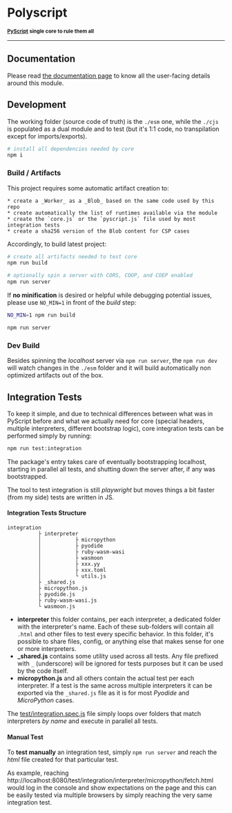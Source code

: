 # Polyscript

<sup>**[PyScript](https://github.com/pyscript/pyscript) single core to rule them all**</sup>

---

## Documentation

Please read [the documentation page](./docs/README.md) to know all the user-facing details around this module.

## Development

The working folder (source code of truth) is the `./esm` one, while the `./cjs` is populated as a dual module and to test (but it's 1:1 code, no transpilation except for imports/exports).

```sh
# install all dependencies needed by core
npm i
```

### Build / Artifacts

This project requires some automatic artifact creation to:

    * create a _Worker_ as a _Blob_ based on the same code used by this repo
    * create automatically the list of runtimes available via the module
    * create the `core.js` or the `pyscript.js` file used by most integration tests
    * create a sha256 version of the Blob content for CSP cases

Accordingly, to build latest project:

```sh
# create all artifacts needed to test core
npm run build

# optionally spin a server with CORS, COOP, and COEP enabled
npm run server
```

If **no minification** is desired or helpful while debugging potential issues, please use `NO_MIN=1` in front of the _build_ step:

```sh
NO_MIN=1 npm run build

npm run server
```

### Dev Build

Besides spinning the _localhost_ server via `npm run server`, the `npm run dev` will watch changes in the `./esm` folder and it will build automatically non optimized artifacts out of the box.

## Integration Tests

To keep it simple, and due to technical differences between what was in PyScript before and what we actually need for core (special headers, multiple interpreters, different bootstrap logic), core integration tests can be performed simply by running:

```sh
npm run test:integration
```

The package's entry takes care of eventually bootstrapping localhost, starting in parallel all tests, and shutting down the server after, if any was bootstrapped.

The tool to test integration is still _playwright_ but moves things a bit faster (from my side) tests are written in JS.

#### Integration Tests Structure

```
integration
          ├ interpreter
          │           ├ micropython
          │           ├ pyodide
          │           ├ ruby-wasm-wasi
          │           ├ wasmoon
          │           ├ xxx.yy
          │           ├ xxx.toml
          │           └ utils.js
          ├ _shared.js
          ├ micropython.js
          ├ pyodide.js
          ├ ruby-wasm-wasi.js
          └ wasmoon.js
```

-   **interpreter** this folder contains, per each interpreter, a dedicated folder with the interpreter's name. Each of these sub-folders will contain all `.html` and other files to test every specific behavior. In this folder, it's possible to share files, config, or anything else that makes sense for one or more interpreters.
-   **\_shared.js** contains some utility used across all tests. Any file prefixed with `_` (underscore) will be ignored for tests purposes but it can be used by the code itself.
-   **micropython.js** and all others contain the actual test per each interpreter. If a test is the same across multiple interpreters it can be exported via the `_shared.js` file as it is for most _Pyodide_ and _MicroPython_ cases.

The [test/integration.spec.js](./test/integration.spec.js) file simply loops over folders that match interpreters _by name_ and execute in parallel all tests.

#### Manual Test

To **test manually** an integration test, simply `npm run server` and reach the _html_ file created for that particular test.

As example, reaching http://localhost:8080/test/integration/interpreter/micropython/fetch.html would log in the console and show expectations on the page and this can be easily tested via multiple browsers by simply reaching the very same integration test.
